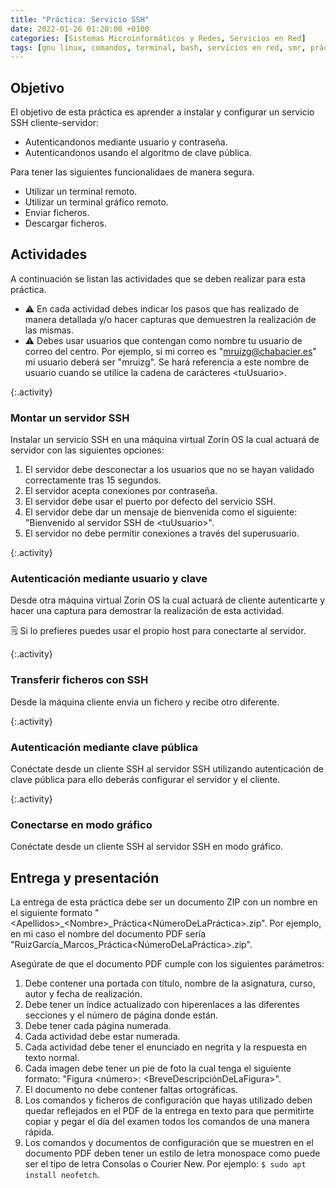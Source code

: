 ```yaml
---
title: "Práctica: Servicio SSH"
date: 2022-01-26 01:20:00 +0100
categories: [Sistemas Microinformáticos y Redes, Servicios en Red]
tags: [gnu linux, comandos, terminal, bash, servicios en red, smr, práctica, ssh]
---
```


## Objetivo

El objetivo de esta práctica es aprender a instalar y configurar un servicio SSH cliente-servidor:

- Autenticandonos mediante usuario y contraseña.
- Autenticandonos usando el algoritmo de clave pública.

Para tener las siguientes funcionalidaes de manera segura.

- Utilizar un terminal remoto.
- Utilizar un terminal gráfico remoto.
- Enviar ficheros.
- Descargar ficheros.

## Actividades

A continuación se listan las actividades que se deben realizar para esta práctica. 

- ⚠ En cada actividad debes indicar los pasos que has realizado de manera detallada y/o hacer capturas que demuestren la realización de las mismas.
- ⚠ Debes usar usuarios que contengan como nombre tu usuario de correo del centro. Por ejemplo, si mi correo es "mruizg@chabacier.es" mi usuario deberá ser "mruizg". Se hará referencia a este nombre de usuario cuando se utilice la cadena de carácteres \<tuUsuario\>.

{:.activity}
### Montar un servidor SSH

Instalar un servicio SSH en una máquina virtual Zorin OS la cual actuará de servidor con las siguientes opciones:

1. El servidor debe desconectar a los usuarios que no se hayan validado correctamente tras 15 segundos.
1. El servidor acepta conexiones por contraseña.
1. El servidor debe usar el puerto por defecto del servicio SSH.
1. El servidor debe dar un mensaje de bienvenida como el siguiente: "Bienvenido al servidor SSH de \<tuUsuario\>".
1. El servidor no debe permitir conexiones a través del superusuario.

{:.activity}
### Autenticación mediante usuario y clave

Desde otra máquina virtual Zorin OS la cual actuará de cliente autenticarte y hacer una captura para demostrar la realización de esta actividad.

🗒 Si lo prefieres puedes usar el propio host para conectarte al servidor.

{:.activity}
### Transferir ficheros con SSH

Desde la máquina cliente envia un fichero y recibe otro diferente. 

{:.activity}
### Autenticación mediante clave pública

Conéctate desde un cliente SSH al servidor SSH utilizando autenticación de clave pública para ello deberás configurar el servidor y el cliente.

{:.activity}
### Conectarse en modo gráfico

Conéctate desde un cliente SSH al servidor SSH en modo gráfico.

## Entrega y presentación

La entrega de esta práctica debe ser un documento ZIP con un nombre en el siguiente formato "\<Apellidos\>_\<Nombre\>_Práctica\<NúmeroDeLaPráctica\>.zip". Por ejemplo, en mi caso el nombre del documento PDF sería "RuizGarcía_Marcos_Práctica\<NúmeroDeLaPráctica\>.zip".

Asegúrate de que el documento PDF cumple con los siguientes parámetros:

1. Debe contener una portada con título, nombre de la asignatura, curso, autor y fecha de realización.
2. Debe tener un índice actualizado con hiperenlaces a las diferentes secciones y el número de página donde están.
3. Debe tener cada página numerada.
4. Cada actividad debe estar numerada. 
5. Cada actividad debe tener el enunciado en negrita y la respuesta en texto normal.
6. Cada imagen debe tener un pie de foto la cual tenga el siguiente formato: "Figura \<número\>: \<BreveDescripciónDeLaFigura\>".
7. El documento no debe contener faltas ortográficas.
8. Los comandos y ficheros de configuración que hayas utilizado deben quedar reflejados en el PDF de la entrega en texto para que permitirte copiar y pegar el día del examen todos los comandos de una manera rápida.
9. Los comandos y documentos de configuración que se muestren en el documento PDF deben tener un estilo de letra monospace como puede ser el tipo de letra Consolas o Courier New. Por ejemplo: `$ sudo apt install neofetch`.
